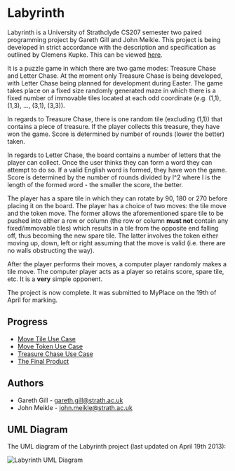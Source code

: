 Labyrinth
=========

Labyrinth is a University of Strathclyde CS207 semester two paired programming project by Gareth Gill and John Meikle. This project is being developed in strict accordance with the description and specification as outlined by Clemens Kupke. This can be viewed [here](http://classes.myplace.strath.ac.uk/mod/resource/view.php?id=508775).

It is a puzzle game in which there are two game modes: Treasure Chase and Letter Chase. At the moment only Treasure Chase is being developed, with Letter Chase being planned for development during Easter. The game takes place on a fixed size randomly generated maze in which there is a fixed number of immovable tiles located at each odd coordinate (e.g. (1,1), (1,3), ..., (3,1), (3,3)). 

In regards to Treasure Chase, there is one random tile (excluding (1,1)) that contains a piece of treasure. If the player collects this treasure, they have won the game. Score is determined by number of rounds (lower the better) taken. 

In regards to Letter Chase, the board contains a number of letters that the player can collect. Once the user thinks they can form a word they can attempt to do so. If a valid English word is formed, they have won the game. Score is determined by the number of rounds divided by l^2 where l is the length of the formed word - the smaller the score, the better.

The player has a spare tile in which they can rotate by 90, 180 or 270 before placing it on the board. The player has a choice of two moves: the tile move and the token move. The former allows the aforementioned spare tile to be pushed into either a row or column (the row or column **must not** contain any fixed/immovable tiles) which results in a tile from the opposite end falling off, thus becoming the new spare tile. The latter involves the token either moving up, down, left or right assuming that the move is valid (i.e. there are no walls obstructing the way). 

After the player performs their moves, a computer player randomly makes a tile move. The computer player acts as a player so retains score, spare tile, etc. It is a **very** simple opponent.

The project is now complete. It was submitted to MyPlace on the 19th of April for marking.

## Progress
* [Move Tile Use Case](https://github.com/meikj/Labyrinth/wiki/Move-Tile-Use-Case)
* [Move Token Use Case](https://github.com/meikj/Labyrinth/wiki/Move-Token-Use-Case)
* [Treasure Chase Use Case](https://github.com/meikj/Labyrinth/wiki/Treasure-Chase-Use-Case)
* [The Final Product](https://github.com/meikj/Labyrinth/wiki/The-Final-Product)

## Authors
* Gareth Gill - <gareth.gill@strath.ac.uk>
* John Meikle - <john.meikle@strath.ac.uk>

## UML Diagram
The UML diagram of the Labyrinth project (last updated on April 19th 2013):

![Labyrinth UML Diagram](http://i.imgur.com/U8GY3eV.png)
